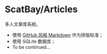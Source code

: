 ScatBay/Articles
===

多人文章库系统。

* 使用 [GitHub 风格 Markdown](https://help.github.com/articles/github-flavored-markdown) 作为排版标准；
* 使用 SQLite 数据库；
* To be continued…
